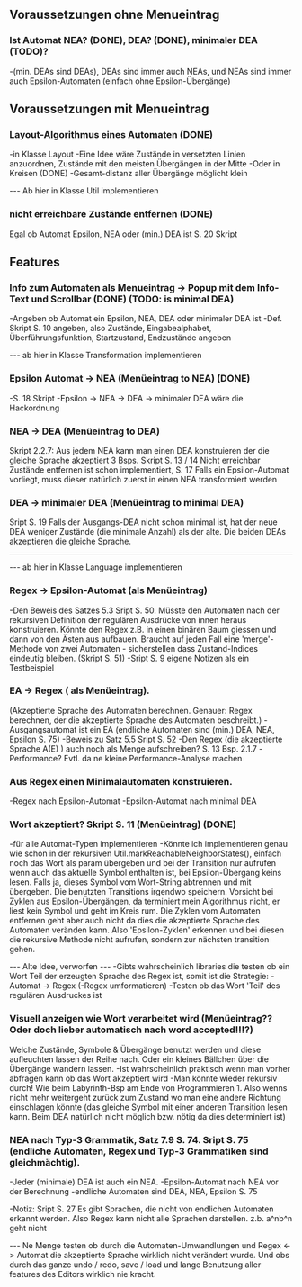 ## Voraussetzungen ohne Menueintrag
### Ist Automat NEA? (DONE), DEA? (DONE), minimaler DEA (TODO)?
-(min. DEAs sind DEAs), DEAs sind immer auch NEAs, und NEAs sind immer auch Epsilon-Automaten (einfach ohne Epsilon-Übergänge)

## Voraussetzungen mit Menueintrag
### Layout-Algorithmus eines Automaten (DONE)
-in Klasse Layout
-Eine Idee wäre Zustände in versetzten Linien anzuordnen, Zustände mit den meisten Übergängen in der Mitte
-Oder in Kreisen (DONE)
-Gesamt-distanz aller Übergänge möglicht klein

--- Ab hier in Klasse Util implementieren
### nicht erreichbare Zustände entfernen (DONE)
Egal ob Automat Epsilon, NEA oder (min.) DEA ist
S. 20 Skript


## Features
### Info zum Automaten als Menueintrag -> Popup mit dem Info-Text und Scrollbar (DONE) (TODO: is minimal DEA)
-Angeben ob Automat ein Epsilon, NEA, DEA oder minimaler DEA ist
-Def. Skript S. 10 angeben, also Zustände, Eingabealphabet, Überführungsfunktion, Startzustand, Endzustände angeben

--- ab hier in Klasse Transformation implementieren
### Epsilon Automat -> NEA (Menüeintrag to NEA) (DONE)
-S. 18 Skript
-Epsilon -> NEA -> DEA -> minimaler DEA wäre die Hackordnung

### NEA -> DEA (Menüeintrag to DEA)
Skript 2.2.7: Aus jedem NEA kann man einen DEA konstruieren der die gleiche Sprache akzeptiert
3 Bsps. Skript S. 13 / 14
Nicht erreichbar Zustände entfernen ist schon implementiert, S. 17
Falls ein Epsilon-Automat vorliegt, muss dieser natürlich zuerst in einen NEA transformiert werden

### DEA -> minimaler DEA (Menüeintrag to minimal DEA)
Sript S. 19
Falls der Ausgangs-DEA nicht schon minimal ist, hat der neue DEA weniger Zustände (die minimale Anzahl) als der alte.
Die beiden DEAs akzeptieren die gleiche Sprache.

------------------------------------------------------------------------------------------------------
--- ab hier in Klasse Language implementieren
### Regex -> Epsilon-Automat (als Menüeintrag)
-Den Beweis des Satzes 5.3 Sript S. 50. Müsste den Automaten nach der rekursiven Definition der regulären Ausdrücke von innen
heraus konstruieren. Könnte den Regex z.B. in einen binären Baum giessen und dann von den Ästen aus aufbauen. Braucht auf jeden
Fall eine 'merge'-Methode von zwei Automaten - sicherstellen dass Zustand-Indices eindeutig bleiben. (Skript S. 51)
-Sript S. 9 eigene Notizen als ein Testbeispiel

### EA -> Regex ( als Menüeintrag). 
(Akzeptierte Sprache des Automaten berechnen. Genauer: Regex berechnen, der die akzeptierte Sprache des Automaten beschreibt.)
-Ausgangsautomat ist ein EA (endliche Automaten sind (min.) DEA, NEA, Epsilon S. 75)
-Beweis zu Satz 5.5 Sript S. 52
-Den Regex (die akzeptierte Sprache A(E) ) auch noch als Menge aufschreiben? S. 13 Bsp. 2.1.7
-Performance? Evtl. da ne kleine Performance-Analyse machen

### Aus Regex einen Minimalautomaten konstruieren.
-Regex nach Epsilon-Automat
-Epsilon-Automat nach minimal DEA

### Wort akzeptiert? Skript S. 11 (Menüeintrag) (DONE)
-für alle Automat-Typen implementieren
-Könnte ich implementieren genau wie schon in der rekursiven Util.markReachableNeighborStates(), einfach noch das Wort als param übergeben und 
bei der Transition nur aufrufen wenn auch das aktuelle Symbol enthalten ist, bei Epsilon-Übergang keins lesen. Falls ja, dieses Symbol vom Wort-String
abtrennen und mit übergeben. Die benutzten Transitions irgendwo speichern. Vorsicht bei Zyklen aus Epsilon-Übergängen, da terminiert mein Algorithmus nicht,
er liest kein Symbol und geht im Kreis rum. Die Zyklen vom Automaten entfernen geht aber auch nicht da dies die akzeptierte Sprache des Automaten veränden
kann. Also 'Epsilon-Zyklen' erkennen und bei diesen die rekursive Methode nicht aufrufen, sondern zur nächsten transition gehen.

--- Alte Idee, verworfen ---
-Gibts wahrscheinlich libraries die testen ob ein Wort Teil der erzeugten Sprache des Regex ist, somit ist die Strategie:
-Automat -> Regex
(-Regex umformatieren)
-Testen ob das Wort 'Teil' des regulären Ausdruckes ist

### Visuell anzeigen wie Wort verarbeitet wird (Menüeintrag?? Oder doch lieber automatisch nach word accepted!!!?)
Welche Zustände, Symbole & Übergänge benutzt werden und diese aufleuchten lassen der Reihe nach. Oder ein kleines Bällchen über die 
Übergänge wandern lassen.
-Ist wahrscheinlich praktisch wenn man vorher abfragen kann ob das Wort akzeptiert wird
-Man könnte wieder rekursiv durch! Wie beim Labyrinth-Bsp am Ende von Programmieren 1. Also wenns nicht mehr weitergeht zurück zum Zustand wo man
eine andere Richtung einschlagen könnte (das gleiche Symbol mit einer anderen Transition lesen kann.
Beim DEA natürlich nicht möglich bzw. nötig da dies determiniert ist)


### NEA nach Typ-3 Grammatik, Satz 7.9 S. 74. Sript S. 75 (endliche Automaten, Regex und Typ-3 Grammatiken sind gleichmächtig).
-Jeder (minimale) DEA ist auch ein NEA.
-Epsilon-Automat nach NEA vor der Berechnung
-endliche Automaten sind DEA, NEA, Epsilon S. 75

-Notiz: Sript S. 27 Es gibt Sprachen, die nicht von endlichen Automaten erkannt werden. Also Regex kann nicht alle Sprachen darstellen.
z.b. a^nb^n geht nicht


--- Ne Menge testen ob durch die Automaten-Umwandlungen und Regex <-> Automat die akzeptierte Sprache wirklich nicht verändert wurde. Und obs
durch das ganze undo / redo, save / load und lange Benutzung aller features des Editors wirklich nie kracht.